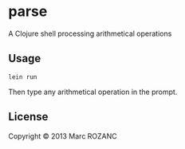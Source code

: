 # parse

A Clojure shell processing arithmetical operations

## Usage

```lein run```

Then type any arithmetical operation in the prompt.


## License

Copyright © 2013 Marc ROZANC

